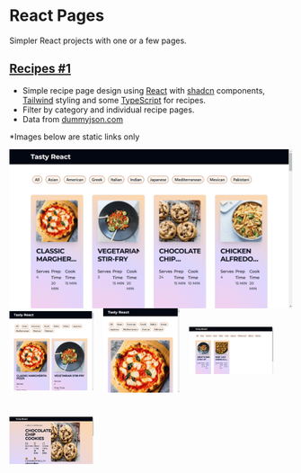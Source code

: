 # React Pages
Simpler React projects with one or a few pages.

## [Recipes #1](https://github.com/levdoescode-practice/react/tree/path-001)
* Simple recipe page design using [React](https://react.dev/) with [shadcn](https://ui.shadcn.com/) components,
[Tailwind](https://tailwindcss.com/) styling and some [TypeScript](https://www.typescriptlang.org/) for recipes.
* Filter by category and individual recipe pages.
* Data from [dummyjson.com](https://dummyjson.com/recipes/)

*Images below are static links only
<div style="display: flex; flex-wrap: wrap; gap: 10px">
    <a href="./media/path-001/path-001-01.png" target="_blank" style="display: flex; justify-content: center; align-items: center; max-height: 720px; box-sizing: border-box;">
        <img src="./media/path-001/path-001-01.png" alt="Recipe list" style="max-width: 100%; max-height: 100%" />
    </a>
</div>
<div style="display: flex; flex-wrap: wrap; gap: 10px">
    <a href="./media/path-001/path-001-02.png" target="_blank" style="display: flex; justify-content: center; align-items: center;width: 150px; height: 150px; box-sizing: border-box;">
        <img src="./media/path-001/path-001-02.png" alt="Media query medium" style="max-width: 100%; max-height: 100%"/>
    </a>
    <a href="./media/path-001/path-001-03.png" target="_blank" style="display: flex; justify-content: center; align-items: center;width: 150px; height: 150px; box-sizing: border-box;">
        <img src="./media/path-001/path-001-03.png" alt="Media query small" style="max-width: 100%; max-height: 100%" />
    </a>
    <a href="./media/path-001/path-001-04.png" target="_blank" style="display: flex; justify-content: center; align-items: center;width: 150px; height: 150px; box-sizing: border-box;">
        <img src="./media/path-001/path-001-04.png" alt="Image 4" style="max-width: 100%; max-height: 100%" />
    </a>
    <a href="./media/path-001/path-001-05.png" target="_blank" style="display: flex; justify-content: center; align-items: center;width: 150px; height: 150px; box-sizing: border-box;">
        <img src="./media/path-001/path-001-05.png" alt="Filtered recipes" style="max-width: 100%; max-height: 100%" />
    </a>
</div>
